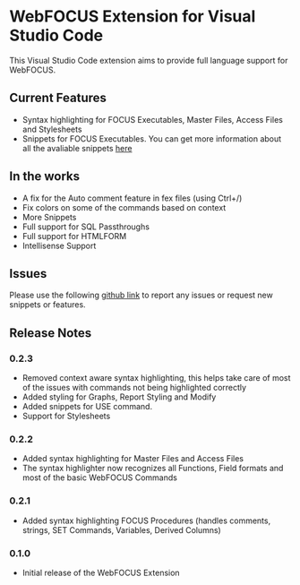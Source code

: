 # WebFOCUS Extension for Visual Studio Code

This Visual Studio Code extension aims to provide full language support for WebFOCUS. 

## Current Features
- Syntax highlighting for FOCUS Executables, Master Files,  Access Files and Stylesheets
- Snippets for FOCUS Executables. You can get more information about all the avaliable snippets [here](https://github.com/pvparuchuri/vscode-webfocus/wiki/Snippets)

## In the works
- A fix for the Auto comment feature in fex files (using Ctrl+/)
- Fix colors on some of the commands based on context
- More Snippets
- Full support for SQL Passthroughs
- Full support for HTMLFORM
- Intellisense Support

## Issues
Please use the following [github link](https://github.com/pvparuchuri/vscode-webfocus/issues) to report any issues or request new snippets or features. 

## Release Notes

### 0.2.3
- Removed context aware syntax highlighting, this helps take care of most of the issues with commands not being highlighted correctly
- Added styling for Graphs, Report Styling and Modify
- Added snippets for USE command.
- Support for Stylesheets

### 0.2.2
- Added syntax highlighting for Master Files and Access Files
- The syntax highlighter now recognizes all Functions, Field formats and most of the basic WebFOCUS Commands

### 0.2.1
- Added syntax highlighting FOCUS Procedures (handles comments, strings, SET Commands, Variables, Derived Columns)

### 0.1.0

- Initial release of the WebFOCUS Extension

